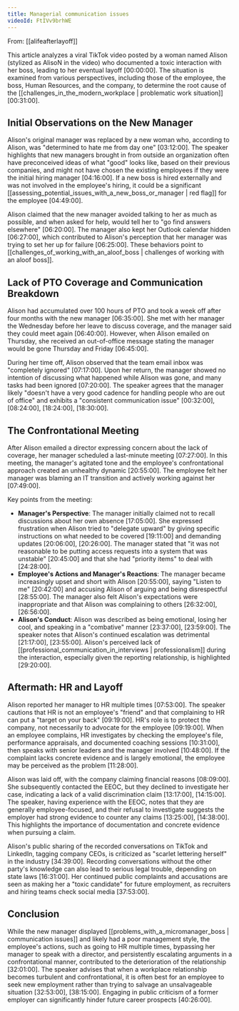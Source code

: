 ```yaml
---
title: Managerial communication issues
videoId: FtIVv9brhWE
---
```


From: [[alifeafterlayoff]] <br/> 

This article analyzes a viral TikTok video posted by a woman named Alison (stylized as AlisoN in the video) who documented a toxic interaction with her boss, leading to her eventual layoff <a class="yt-timestamp" data-t="00:00:00">[00:00:00]</a>. The situation is examined from various perspectives, including those of the employee, the boss, Human Resources, and the company, to determine the root cause of the [[challenges_in_the_modern_workplace | problematic work situation]] <a class="yt-timestamp" data-t="00:31:00">[00:31:00]</a>.

## Initial Observations on the New Manager
Alison's original manager was replaced by a new woman who, according to Alison, was "determined to hate me from day one" <a class="yt-timestamp" data-t="03:12:00">[03:12:00]</a>. The speaker highlights that new managers brought in from outside an organization often have preconceived ideas of what "good" looks like, based on their previous companies, and might not have chosen the existing employees if they were the initial hiring manager <a class="yt-timestamp" data-t="04:16:00">[04:16:00]</a>. If a new boss is hired externally and was not involved in the employee's hiring, it could be a significant [[assessing_potential_issues_with_a_new_boss_or_manager | red flag]] for the employee <a class="yt-timestamp" data-t="04:49:00">[04:49:00]</a>.

Alison claimed that the new manager avoided talking to her as much as possible, and when asked for help, would tell her to "go find answers elsewhere" <a class="yt-timestamp" data-t="06:20:00">[06:20:00]</a>. The manager also kept her Outlook calendar hidden <a class="yt-timestamp" data-t="06:27:00">[06:27:00]</a>, which contributed to Alison's perception that her manager was trying to set her up for failure <a class="yt-timestamp" data-t="06:25:00">[06:25:00]</a>. These behaviors point to [[challenges_of_working_with_an_aloof_boss | challenges of working with an aloof boss]].

## Lack of PTO Coverage and Communication Breakdown
Alison had accumulated over 100 hours of PTO and took a week off after four months with the new manager <a class="yt-timestamp" data-t="06:35:00">[06:35:00]</a>. She met with her manager the Wednesday before her leave to discuss coverage, and the manager said they could meet again <a class="yt-timestamp" data-t="06:40:00">[06:40:00]</a>. However, when Alison emailed on Thursday, she received an out-of-office message stating the manager would be gone Thursday and Friday <a class="yt-timestamp" data-t="06:45:00">[06:45:00]</a>.

During her time off, Alison observed that the team email inbox was "completely ignored" <a class="yt-timestamp" data-t="07:17:00">[07:17:00]</a>. Upon her return, the manager showed no intention of discussing what happened while Alison was gone, and many tasks had been ignored <a class="yt-timestamp" data-t="07:20:00">[07:20:00]</a>. The speaker agrees that the manager likely "doesn't have a very good cadence for handling people who are out of office" and exhibits a "consistent communication issue" <a class="yt-timestamp" data-t="00:32:00">[00:32:00]</a>, <a class="yt-timestamp" data-t="08:24:00">[08:24:00]</a>, <a class="yt-timestamp" data-t="18:24:00">[18:24:00]</a>, <a class="yt-timestamp" data-t="18:30:00">[18:30:00]</a>.

## The Confrontational Meeting
After Alison emailed a director expressing concern about the lack of coverage, her manager scheduled a last-minute meeting <a class="yt-timestamp" data-t="07:27:00">[07:27:00]</a>. In this meeting, the manager's agitated tone and the employee's confrontational approach created an unhealthy dynamic <a class="yt-timestamp" data-t="20:55:00">[20:55:00]</a>. The employee felt her manager was blaming an IT transition and actively working against her <a class="yt-timestamp" data-t="07:49:00">[07:49:00]</a>.

Key points from the meeting:
*   **Manager's Perspective**: The manager initially claimed not to recall discussions about her own absence <a class="yt-timestamp" data-t="17:05:00">[17:05:00]</a>. She expressed frustration when Alison tried to "delegate upward" by giving specific instructions on what needed to be covered <a class="yt-timestamp" data-t="19:11:00">[19:11:00]</a> and demanding updates <a class="yt-timestamp" data-t="20:06:00">[20:06:00]</a>, <a class="yt-timestamp" data-t="20:26:00">[20:26:00]</a>. The manager stated that "it was not reasonable to be putting access requests into a system that was unstable" <a class="yt-timestamp" data-t="20:45:00">[20:45:00]</a> and that she had "priority items" to deal with <a class="yt-timestamp" data-t="24:28:00">[24:28:00]</a>.
*   **Employee's Actions and Manager's Reactions**: The manager became increasingly upset and short with Alison <a class="yt-timestamp" data-t="20:55:00">[20:55:00]</a>, saying "Listen to me" <a class="yt-timestamp" data-t="20:42:00">[20:42:00]</a> and accusing Alison of arguing and being disrespectful <a class="yt-timestamp" data-t="28:55:00">[28:55:00]</a>. The manager also felt Alison's expectations were inappropriate and that Alison was complaining to others <a class="yt-timestamp" data-t="26:32:00">[26:32:00]</a>, <a class="yt-timestamp" data-t="26:56:00">[26:56:00]</a>.
*   **Alison's Conduct**: Alison was described as being emotional, losing her cool, and speaking in a "combative" manner <a class="yt-timestamp" data-t="23:37:00">[23:37:00]</a>, <a class="yt-timestamp" data-t="23:59:00">[23:59:00]</a>. The speaker notes that Alison's continued escalation was detrimental <a class="yt-timestamp" data-t="21:17:00">[21:17:00]</a>, <a class="yt-timestamp" data-t="23:55:00">[23:55:00]</a>. Alison's perceived lack of [[professional_communication_in_interviews | professionalism]] during the interaction, especially given the reporting relationship, is highlighted <a class="yt-timestamp" data-t="29:20:00">[29:20:00]</a>.

## Aftermath: HR and Layoff
Alison reported her manager to HR multiple times <a class="yt-timestamp" data-t="07:53:00">[07:53:00]</a>. The speaker cautions that HR is not an employee's "friend" and that complaining to HR can put a "target on your back" <a class="yt-timestamp" data-t="09:19:00">[09:19:00]</a>. HR's role is to protect the company, not necessarily to advocate for the employee <a class="yt-timestamp" data-t="09:19:00">[09:19:00]</a>. When an employee complains, HR investigates by checking the employee's file, performance appraisals, and documented coaching sessions <a class="yt-timestamp" data-t="10:31:00">[10:31:00]</a>, then speaks with senior leaders and the manager involved <a class="yt-timestamp" data-t="10:48:00">[10:48:00]</a>. If the complaint lacks concrete evidence and is largely emotional, the employee may be perceived as the problem <a class="yt-timestamp" data-t="11:28:00">[11:28:00]</a>.

Alison was laid off, with the company claiming financial reasons <a class="yt-timestamp" data-t="08:09:00">[08:09:00]</a>. She subsequently contacted the EEOC, but they declined to investigate her case, indicating a lack of a valid discrimination claim <a class="yt-timestamp" data-t="13:17:00">[13:17:00]</a>, <a class="yt-timestamp" data-t="14:15:00">[14:15:00]</a>. The speaker, having experience with the EEOC, notes that they are generally employee-focused, and their refusal to investigate suggests the employer had strong evidence to counter any claims <a class="yt-timestamp" data-t="13:25:00">[13:25:00]</a>, <a class="yt-timestamp" data-t="14:38:00">[14:38:00]</a>. This highlights the importance of documentation and concrete evidence when pursuing a claim.

Alison's public sharing of the recorded conversations on TikTok and LinkedIn, tagging company CEOs, is criticized as "scarlet lettering herself" in the industry <a class="yt-timestamp" data-t="34:39:00">[34:39:00]</a>. Recording conversations without the other party's knowledge can also lead to serious legal trouble, depending on state laws <a class="yt-timestamp" data-t="16:31:00">[16:31:00]</a>. Her continued public complaints and accusations are seen as making her a "toxic candidate" for future employment, as recruiters and hiring teams check social media <a class="yt-timestamp" data-t="37:53:00">[37:53:00]</a>.

## Conclusion
While the new manager displayed [[problems_with_a_micromanager_boss | communication issues]] and likely had a poor management style, the employee's actions, such as going to HR multiple times, bypassing her manager to speak with a director, and persistently escalating arguments in a confrontational manner, contributed to the deterioration of the relationship <a class="yt-timestamp" data-t="32:01:00">[32:01:00]</a>. The speaker advises that when a workplace relationship becomes turbulent and confrontational, it is often best for an employee to seek new employment rather than trying to salvage an unsalvageable situation <a class="yt-timestamp" data-t="32:53:00">[32:53:00]</a>, <a class="yt-timestamp" data-t="38:15:00">[38:15:00]</a>. Engaging in public criticism of a former employer can significantly hinder future career prospects <a class="yt-timestamp" data-t="40:26:00">[40:26:00]</a>.